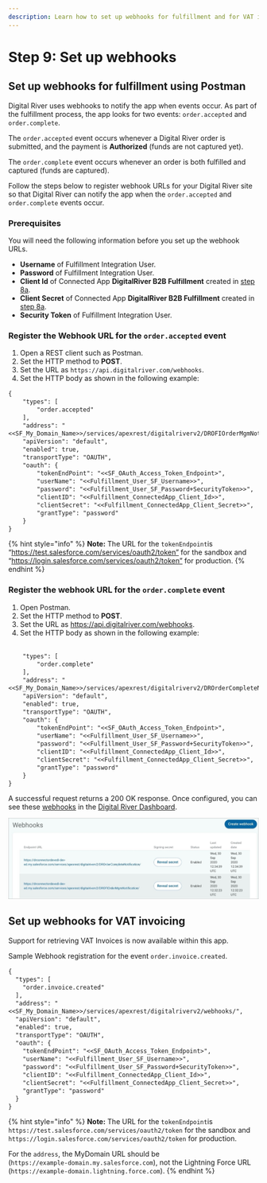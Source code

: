 ```yaml
---
description: Learn how to set up webhooks for fulfillment and for VAT invoicing.
---
```


# Step 9: Set up webhooks

## Set up webhooks for fulfillment using Postman <a href="#step-7e-set-up-webhooks-for-fulfillment-using-postman" id="step-7e-set-up-webhooks-for-fulfillment-using-postman"></a>

Digital River uses webhooks to notify the app when events occur. As part of the fulfillment process, the app looks for two events: `order.accepted` and `order.complete`.

The `order.accepted` event occurs whenever a Digital River order is submitted, and the payment is **Authorized** (funds are not captured yet).

The `order.complete` event occurs whenever an order is both fulfilled and captured (funds are captured).

Follow the steps below to register webhook URLs for your Digital River site so that Digital River can notify the app when the `order.accepted` and `order.complete` events occur.

### Prerequisites <a href="#prerequisites" id="prerequisites"></a>

You will need the following information before you set up the webhook URLs.

* **Username** of Fulfillment Integration User.
* **Password** of Fulfillment Integration User.
* **Client Id** of Connected App **DigitalRiver B2B Fulfillment** created in [step 8a](step-8-set-up-digital-river-fulfillments.md#step-7a-create-a-connected-app).
* **Client Secret** of Connected App **DigitalRiver B2B Fulfillment** created in [step 8a](step-8-set-up-digital-river-fulfillments.md#step-7a-create-a-connected-app).
* **Security Token** of Fulfillment Integration User.

### Register the Webhook URL for the `order.accepted` event <a href="#register-the-webhook-url-for-the-order-accepted-event" id="register-the-webhook-url-for-the-order-accepted-event"></a>

1. Open a REST client such as Postman.
2. Set the HTTP method to **POST**.
3. Set the URL as `https://api.digitalriver.com/webhooks`.
4. Set the HTTP body as shown in the following example:&#x20;

```
{
    "types": [
        "order.accepted"
    ],
    "address": "<<SF_My_Domain_Name>>/services/apexrest/digitalriverv2/DROFIOrderMgmNotification/",
    "apiVersion": "default",
    "enabled": true,
    "transportType": "OAUTH",
    "oauth": {
        "tokenEndPoint": "<<SF_OAuth_Access_Token_Endpoint>",
        "userName": "<<Fulfillment_User_SF_Username>>",
        "password": "<<Fulfillment_User_SF_Password+SecurityToken>>",
        "clientID": "<<Fulfillment_ConnectedApp_Client_Id>>",
        "clientSecret": "<<Fulfillment_ConnectedApp_Client_Secret>>",
        "grantType": "password"
    }
}  
```

{% hint style="info" %}
**Note:** The URL for the `tokenEndpoint`is “https://test.salesforce.com/services/oauth2/token” for the sandbox and “https://login.salesforce.com/services/oauth2/token” for production.
{% endhint %}

### Register the webhook URL for the `order.complete` event <a href="#register-the-webhook-url-for-the-order-complete-event" id="register-the-webhook-url-for-the-order-complete-event"></a>

1. Open Postman.
2. Set the HTTP method to **POST**.
3. Set the URL as https://api.digitalriver.com/webhooks.
4. Set the HTTP body as shown in the following example:

```

    "types": [
        "order.complete"
    ],
    "address": "<<SF_My_Domain_Name>>/services/apexrest/digitalriverv2/DROrderCompleteNotification/",
    "apiVersion": "default",
    "enabled": true,
    "transportType": "OAUTH",
    "oauth": {
        "tokenEndPoint": "<<SF_OAuth_Access_Token_Endpoint>",
        "userName": "<<Fulfillment_User_SF_Username>>",
        "password": "<<Fulfillment_User_SF_Password+SecurityToken>>",
        "clientID": "<<Fulfillment_ConnectedApp_Client_Id>>",
        "clientSecret": "<<Fulfillment_ConnectedApp_Client_Secret>>",
        "grantType": "password"
    }
} 
```

A successful request returns a 200 OK response. Once configured, you can see these [webhooks](https://docs.digitalriver.com/digital-river-api/administration/dashboard/developers/webhooks) in the [Digital River Dashboard](https://dashboard.digitalriver.com).

![](<../.gitbook/assets/Install DR B2B API Connector53 (1).jpg>)

## Set up webhooks for VAT invoicing​

Support for retrieving VAT Invoices is now available within this app.

Sample Webhook registration for the event `order.invoice.created`.

```
{  
  "types": [  
    "order.invoice.created"  
  ],  
  "address": "<<SF_My_Domain_Name>>/services/apexrest/digitalriverv2/webhooks/",  
  "apiVersion": "default",  
  "enabled": true,  
  "transportType": "OAUTH",  
  "oauth": {  
    "tokenEndPoint": "<<SF_OAuth_Access_Token_Endpoint>",  
    "userName": "<<Fulfillment_User_SF_Username>>",  
    "password": "<<Fulfillment_User_SF_Password+SecurityToken>>",  
    "clientID": "<<Fulfillment_ConnectedApp_Client_Id>>",  
    "clientSecret": "<<Fulfillment_ConnectedApp_Client_Secret>>",  
    "grantType": "password"  
  }  
}  
```

{% hint style="info" %}
**Note:** The URL for the `tokenEndpoint`is \
`https://test.salesforce.com/services/oauth2/token` for the sandbox and \
`https://login.salesforce.com/services/oauth2/token` for production.

For the `address`, the MyDomain URL should be\
(`https://example-domain.my.salesforce.com`), not the Lightning Force URL (`https://example-domain.lightning.force.com`).
{% endhint %}
